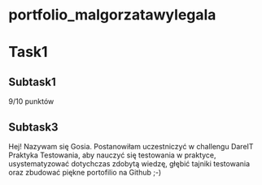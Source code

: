 # portfolio_malgorzatawylegala
# Task1
## Subtask1
9/10 punktów
## Subtask3
Hej! Nazywam się Gosia. Postanowiłam uczestniczyć w challengu DareIT Praktyka Testowania, aby nauczyć się testowania w praktyce, usystematyzować dotychczas zdobytą wiedzę, głębić tajniki testowania oraz zbudować piękne portofilio na Github ;-)
